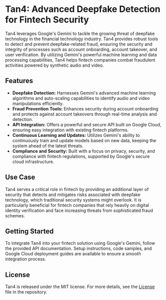 # Tan4: Advanced Deepfake Detection for Fintech Security

Tan4 leverages Google's Gemini to tackle the growing threat of deepfake technology in the financial technology industry. Tan4 provides robust tools to detect and prevent deepfake-related fraud, ensuring the security and integrity of processes such as account onboarding, account takeover, and user verification. By utilizing Gemini's powerful machine learning and data processing capabilities, Tan4 helps fintech companies combat fraudulent activities powered by synthetic audio and video.

## Features
- **Deepfake Detection:** Harnesses Gemini's advanced machine learning algorithms and auto-scaling capabilities to identify audio and video manipulations efficiently.
- **Fraud Prevention Tools:** Enhances security during account onboarding and protects against account takeovers through real-time analysis and detection.
- **API Integration:** Offers a powerful and secure API built on Google Cloud, ensuring easy integration with existing fintech platforms.
- **Continuous Learning and Updates:** Utilizes Gemini's ability to continuously train and update models based on new data, keeping the system ahead of the latest threats.
- **Compliance and Security:** Built with a focus on privacy, security, and compliance with fintech regulations, supported by Google's secure cloud infrastructure.

## Use Case
Tan4 serves a critical role in fintech by providing an additional layer of security that detects and mitigates risks associated with deepfake technology, which traditional security systems might overlook. It is particularly beneficial for fintech companies that rely heavily on digital identity verification and face increasing threats from sophisticated fraud schemes.

## Getting Started
To integrate Tan4 into your fintech solution using Google's Gemini, follow the provided API documentation. Setup instructions, code samples, and Google Cloud deployment guides are available to ensure a smooth integration process.

## License
Tan4 is released under the MIT license. For more details, see the [License](LICENSE) file in the repository.
